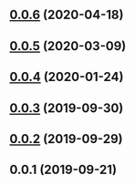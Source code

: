 ## [0.0.6](https://github.com/ecerroni/mongo-search-parameters/compare/v0.0.5...v0.0.6) (2020-04-18)



## [0.0.5](https://github.com/ecerroni/mongo-search-parameters/compare/v0.0.4...v0.0.5) (2020-03-09)



## [0.0.4](https://github.com/ecerroni/mongo-search-parameters/compare/v0.0.3...v0.0.4) (2020-01-24)



## [0.0.3](https://github.com/ecerroni/mongo-search-parameters/compare/v0.0.2...v0.0.3) (2019-09-30)



## [0.0.2](https://github.com/ecerroni/mongo-search-parameters/compare/v0.0.1...v0.0.2) (2019-09-29)



## 0.0.1 (2019-09-21)




